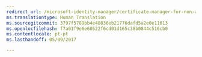 ```yaml
---
redirect_url: /microsoft-identity-manager/certificate-manager-for-non-administrators
ms.translationtype: Human Translation
ms.sourcegitcommit: 3797f5789bb4e48836eb21776dafd5a2e0e11613
ms.openlocfilehash: f7a01f9e6e60522f6cd01d165c38b0844c516cb0
ms.contentlocale: pt-pt
ms.lasthandoff: 05/09/2017

---
```


